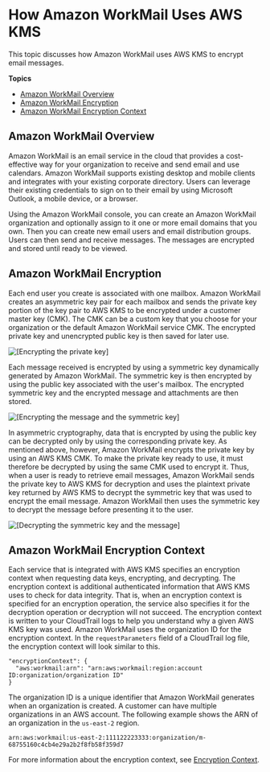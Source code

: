 # How Amazon WorkMail Uses AWS KMS<a name="services-wm"></a>

This topic discusses how Amazon WorkMail uses AWS KMS to encrypt email messages\.

**Topics**
+ [Amazon WorkMail Overview](#wm-overview)
+ [Amazon WorkMail Encryption](#wm-encrypt)
+ [Amazon WorkMail Encryption Context](#wm-encryptioncontext)

## Amazon WorkMail Overview<a name="wm-overview"></a>

Amazon WorkMail is an email service in the cloud that provides a cost\-effective way for your organization to receive and send email and use calendars\. Amazon WorkMail supports existing desktop and mobile clients and integrates with your existing corporate directory\. Users can leverage their existing credentials to sign on to their email by using Microsoft Outlook, a mobile device, or a browser\.

Using the Amazon WorkMail console, you can create an Amazon WorkMail organization and optionally assign to it one or more email domains that you own\. Then you can create new email users and email distribution groups\. Users can then send and receive messages\. The messages are encrypted and stored until ready to be viewed\.

## Amazon WorkMail Encryption<a name="wm-encrypt"></a>

Each end user you create is associated with one mailbox\. Amazon WorkMail creates an asymmetric key pair for each mailbox and sends the private key portion of the key pair to AWS KMS to be encrypted under a customer master key \(CMK\)\. The CMK can be a custom key that you choose for your organization or the default Amazon WorkMail service CMK\. The encrypted private key and unencrypted public key is then saved for later use\.

![\[Encrypting the private key\]](http://docs.aws.amazon.com/kms/latest/developerguide/images/kms_wm_1.png)

Each message received is encrypted by using a symmetric key dynamically generated by Amazon WorkMail\. The symmetric key is then encrypted by using the public key associated with the user's mailbox\. The encrypted symmetric key and the encrypted message and attachments are then stored\.

![\[Encrypting the message and the symmetric key\]](http://docs.aws.amazon.com/kms/latest/developerguide/images/kms_wm_2.png)

In asymmetric cryptography, data that is encrypted by using the public key can be decrypted only by using the corresponding private key\. As mentioned above, however, Amazon WorkMail encrypts the private key by using an AWS KMS CMK\. To make the private key ready to use, it must therefore be decrypted by using the same CMK used to encrypt it\. Thus, when a user is ready to retrieve email messages, Amazon WorkMail sends the private key to AWS KMS for decryption and uses the plaintext private key returned by AWS KMS to decrypt the symmetric key that was used to encrypt the email message\. Amazon WorkMail then uses the symmetric key to decrypt the message before presenting it to the user\.

![\[Decrypting the symmetric key and the message\]](http://docs.aws.amazon.com/kms/latest/developerguide/images/kms_wm_3.png)

## Amazon WorkMail Encryption Context<a name="wm-encryptioncontext"></a>

Each service that is integrated with AWS KMS specifies an encryption context when requesting data keys, encrypting, and decrypting\. The encryption context is additional authenticated information that AWS KMS uses to check for data integrity\. That is, when an encryption context is specified for an encryption operation, the service also specifies it for the decryption operation or decryption will not succeed\. The encryption context is written to your CloudTrail logs to help you understand why a given AWS KMS key was used\. Amazon WorkMail uses the organization ID for the encryption context\. In the `requestParameters` field of a CloudTrail log file, the encryption context will look similar to this\.

```
"encryptionContext": {
  "aws:workmail:arn": "arn:aws:workmail:region:account ID:organization/organization ID"
}
```

The organization ID is a unique identifier that Amazon WorkMail generates when an organization is created\. A customer can have multiple organizations in an AWS account\. The following example shows the ARN of an organization in the `us-east-2` region\.

```
arn:aws:workmail:us-east-2:111122223333:organization/m-68755160c4cb4e29a2b2f8fb58f359d7
```

For more information about the encryption context, see [Encryption Context](encryption-context.md)\.